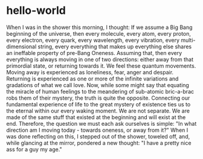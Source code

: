 # hello-world

When I was in the shower this morning, I thought: If we assume a Big Bang beginning of the universe, then every molecule, every atom, every proton, every electron, every quark, every wavelength, every vibration, every multi-dimensional string, every everything that makes up everything else shares an ineffable property of pre-Bang Oneness. Assuming that, then every everything is always moving in one of two directions: either away from that primordial state, or returning towards it. We feel these quantum movements. Moving away is experienced as loneliness, fear, anger and despair. Returning is experienced as one or more of the infinite variations and gradations of what we call love. Now, while some might say that equating the miracle of human feelings to the meandering of sub-atomic bric-a-brac robs them of their mystery, the truth is quite the opposite. Connecting our fundamental experience of life to the great mystery of existence ties us to the eternal within our every waking moment. We are not separate. We are made of the same stuff that existed at the beginning and will exist at the end. Therefore, the question we must each ask ourselves is simple: "In what direction am I moving today - towards oneness, or away from it?" When I was done reflecting on this, I stepped out of the shower, toweled off, and, while glancing at the mirror, pondered a new thought: "I have a pretty nice ass for a guy my age."
